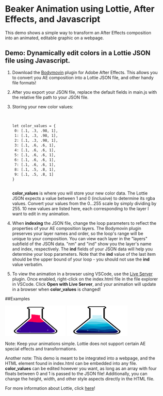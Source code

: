 # Beaker Animation using Lottie, After Effects, and Javascript



This demo shows a simple way to transform an After Effects composition into an animated, editable graphic on a webpage. 



## Demo: Dynamically edit colors in a Lottie JSON file using Javascript. 


1. Download the [Bodymovin](https://exchange.adobe.com/apps/cc/12557/bodymovin) plugin for Adobe After Effects. This allows you to convert you AE composition into a Lottie JSON file, and other handy file formats!
   
3. After you export your JSON file, replace the default fields in main.js with the relative file path to your JSON file.
   
4. Storing your new color values:
   
   ```

   
   let color_values = {
    0: [.1, .3, .98, 1], 
    1: [.1, .3, .98, 1],
    2: [.1, .3, .98, 1],
    3: [.1, .6, .6, 1],
    4: [.1, .6, .6, 1],
    5: [.1, .6, .6, 1],
    6: [.1, .6, .6, 1],
    7: [.1, .6, .6, 1],
    8: [.1, .5, .8, 1],
    9: [.1, .5, .8, 1]
   }

   
   ```
   
      **color_values** is where you will store your new color data. 
      The Lottie JSON expects a value between 1 and 0 (inclusive) to determine its rgba values. Convert your values from the 0...255 scale by simply dividing by 255.
      10 new values are listed here, each corresponding to the layer I want to edit in my animation. 
   
6. When **indexing** the JSON file, change the loop parameters to reflect the properties of your AE composition layers. The Bodymovin plugin preserves your layer names and order, so the loop's range will be unique to your composition. You can view each layer in the "layers" subfield of the JSON data. "nm" and "ind" show you the layer's name and index, respectively. The **ind** fields of your JSON data will help you determine your loop parameters. Note that the **ind** value of the last item should be the upper bound of your loop - you should not use the **ind** value verbatim.
   
8. To view the animation in a browser using VSCode, use the [Live Server](https://marketplace.visualstudio.com/items?itemName=ritwickdey.LiveServer) plugin. Once enabled, right-click on the index.html file in the file explorer in VSCode. Click **Open with Live Server**, and your animation will update in a browser when **color_values** is changed!


##Examples

<img src="demo_1.png" width="200" height="100">
<img src="demo_2.png" width="200" height="100">



   Note: Keep your animations simple. Lottie does not support certain AE special effects and transformations.
   
   Another note: This demo is meant to be integrated into a webpage, and the HTML element found in index.html can be embedded into any file. **color_values** can be edited however you want, as long as an array with four floats between 0 and 1 is passed to the JSON file! Additionally, you can change the height, width, and other style aspects directly in the HTML file.

For more information about Lottie, click [here](https://lottiefiles.com/blog/working-with-lottie-animations/how-to-add-lottie-animation-in-web-page-html/)!







